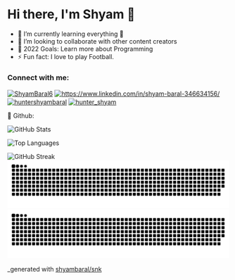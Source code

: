 # Hi there, I'm Shyam 👋 


- 🌱 I’m currently learning everything 🤣
- 👯 I’m looking to collaborate with other content creators
- 🥅 2022 Goals: Learn more about Programming
- ⚡ Fun fact: I love to  play Football.

<h3 align="left">Connect with me:</h3>
<p align="left">
<a href="https://twitter.com/ShyamBaral6" target="blank"><img align="center" src="https://raw.githubusercontent.com/rahuldkjain/github-profile-readme-generator/master/src/images/icons/Social/twitter.svg" alt="ShyamBaral6" height="30" width="40" /></a>
<a href="https://www.linkedin.com/in/shyam-baral-346634156/" target="blank"><img align="center" src="https://raw.githubusercontent.com/rahuldkjain/github-profile-readme-generator/master/src/images/icons/Social/linked-in-alt.svg" alt="https://www.linkedin.com/in/shyam-baral-346634156/" height="30" width="40" /></a>
<a href="https://fb.com/huntershyambaral" target="blank"><img align="center" src="https://raw.githubusercontent.com/rahuldkjain/github-profile-readme-generator/master/src/images/icons/Social/facebook.svg" alt="huntershyambaral" height="30" width="40" /></a>
<a href="https://instagram.com/hunter_shyam" target="blank"><img align="center" src="https://raw.githubusercontent.com/rahuldkjain/github-profile-readme-generator/master/src/images/icons/Social/instagram.svg" alt="hunter_shyam" height="30" width="40" /></a>
</p>

📌 Github:

![GitHub Stats](https://github-readme-stats.vercel.app/api?username=shyambaral&theme=radical)

![Top Languages](https://github-readme-stats.vercel.app/api/top-langs/?username=shyambaral&show_icons=true&theme=radical)

![GitHub Streak](http://github-readme-streak-stats.herokuapp.com?user=shyambaral&theme=nightowl&hide_border=true)
![github contribution grid snake animation](https://raw.githubusercontent.com/platane/platane/output/github-contribution-grid-snake-dark.svg#gh-dark-mode-only)![github contribution grid snake animation](https://raw.githubusercontent.com/platane/platane/output/github-contribution-grid-snake.svg#gh-light-mode-only)


_generated with [shyambaral/snk](https://github.com/shyambaral/snk)
